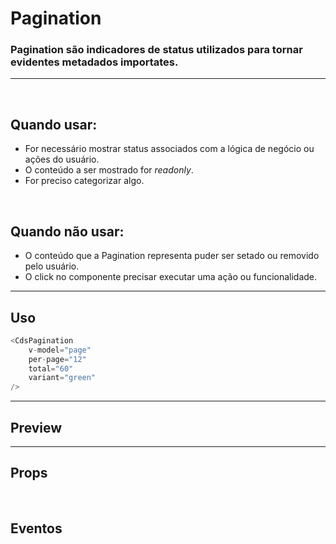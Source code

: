 # Pagination

### Pagination são indicadores de status utilizados para tornar evidentes metadados importates.
---
<br>

## Quando usar:
- For necessário mostrar status associados com a lógica de negócio ou ações do usuário.
- O conteúdo a ser mostrado for *readonly*.
- For preciso categorizar algo.


<br>

## Quando não usar:
- O conteúdo que a Pagination representa puder ser setado ou removido pelo usuário.
- O click no componente precisar executar uma ação ou funcionalidade.

---

## Uso

```js
<CdsPagination
	v-model="page"
	per-page="12"
	total="60"
	variant="green"
/>
```

---

## Preview

<PreviewBuilder
	:args
	component="CdsPagination"
	:events="cdsPaginationEvents"
/>

---

## Props

<APITable
	name="CdsPagination"
	section="props"
/>
<br>

## Eventos

<APITable
	name="CdsPagination"
	section="events"
/>
<br>

<script setup>
import { ref } from 'vue';
import CdsPagination from '@/components/Pagination.vue';

const cdsPaginationEvents = [
	'update:modelValue'
];

const args = ref({});
</script>
